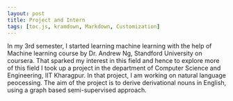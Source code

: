 ```yaml
---
layout: post
title: Project and Intern
tags: [toc.js, kramdown, Markdown, Customization]
---
```


In my 3rd semester, I started learning machine learning with the help of Machine learning course by Dr. Andrew Ng, Standford University on coursera. That sparked my interest in this field and hence to explore more of this field I took up a project in the department of Computer Science and Engineering, IIT Kharagpur.
In that project, I am working on natural language peocessing. The aim of the project is to derive derivational nouns in English, using a graph based semi-supervised approach. 